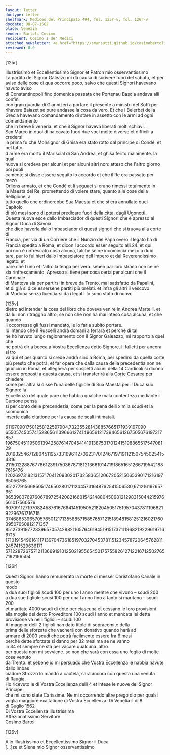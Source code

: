 ```yaml
---
layout: letter
doctype: Letter
shelfmark: Mediceo del Principato 494, fol. 125r-v, fol. 126r-v
docdate: 08-07-1562
place: Venezia
sender: Bartoli Cosimo
recipient: Cosimo I de' Medici
attached_newsletter: <a href="https://smansutti.github.io/cosimobartoli/texts/3079_009/">3079_009</a>
reviewed: 0.0
---
```


[125r]  
  
Illustrissimo et Eccellentissimo Signor et Patron mio osservantissimo  
La partita del Signor Galeazo mi dà causa di scrivere fuori del sabato, et per  
aviso delle cose di qua occorre poco, salvo che questi Signori havevano havuto aviso  
di Constantinopoli fino domenica passata che Portenau Bascia andava alli confini  
con gran guardia di Giannizeri a portare il presente a ministri del Soffi per  
rihavere Baiazet se pure andasse la cosa da vero. Et che i Belerbei della   
Grecia havevano comandamento di stare in assetto con le armi ad ogni comandamento  
che in breve li veneria. et che il Signor haveva liberati molti schiavi.  
San Marco in duoi dì ha cavato fuori due voci molto diverse et difficili a credersi.  
la prima fu che Monsignor di Ghisa era stato rotto dal principe di Condé, et nel fatto  
d arme era morto il Mariscial di San Andrea, et ghisa ferito malamente. la qual  
nuova si credeva per alcuni et per alcuni altri non: atteso che l'altro giorno poi publi  
camente si disse essere seguito lo accordo et che il Re era passato per mezo  
Orliens armato, et che Condé et li seguaci si erano rimessi totalmente in  
la Maestà del Re, promettendo di volere stare, quanto alle cose della Relligione, a  
tutto quello che ordinerebbe Sua Maestà et che si era annullato quel Capitolo  
di più mesi sono di potersi predicare fuori della città, dagli Ugonotti.  
Questa nuova esce dallo Imbasciador di questi Signori che è apresso al Signor Duca di Savoia  
che dice haverla dallo Imbasciador di questi signori che si truova alla corte di  
Francia, per via di un Corriere che il Nunzio del Papa overo il legato ha di  
Francia spedito a Roma, et dicon l accordo esser seguito alli 24. et qui  
poi non è rinfrescato cosa alcuna, talchè se ne incomincia mezo a dubi  
tare, pur io fui hieri dallo Imbasciatore dell Impero et dal Reverendissimo legato. et  
pare che l uno et l'altro la tenga per vera. seben par loro strano non ce ne  
sia rinfrescamento. Apresso si tiene per cosa certa per alcuni che il Cardinale  
di Mantova sia per partirsi in breve da Trento, mal satisfatto da Papalini,  
et di già si dice essersene partiti più prelati. et infra gli altri il vescovo  
di Modona senza licentiarsi da i legati. Io sono stato di nuovo  

[125v]  
dietro ad intender la cosa del libro che doveva venire in Andrea Martelli. et  
da lui non ritraggho altro, se non che non ha mai inteso cosa alcuna, et che quando  
li occorresse gli fussi mandato, le lo faria subito portare.  
Io intendo che il Ruscelli andrà domani a ferrara et perchè di tal   
ne ho havuto lungo ragionamento con il Signor Galeazzo, mi rapporto a quel che  
ne potrà dir a bocca a Vostra Eccellenza detto Signore. Il falletti per ancora si tro  
va qui et per quanto si crede andrà sino a Roma, per spedirsi da quella corte  
più presto che potrà, et far opera che dalla causa della precedentia non ne  
giudicio in Roma, et allegherà per sospetti alcuni della 14 Cardinali si dicono  
essere proposti a questa causa, et si transferirà alla Corte Cesarea per chiedere  
come per altra si disse l’una delle figliole di Sua Maestà per il Duca suo Signore la  
Eccellenza del quale pare che habbia qualche mala contenteza mediante il Cursone pensa  
sì per conto delle precendezia, come per la pena delli x mila scudi et la scomunica  
inserte dalla citatione per la causa de scali intimatali.  
  
6119709017501258122597904,732355281438857665171939197090  
65505745057415286561139666127414965612173946561267505676197317857  
19675045119506139425876147045414191387531701241519886551754708129  
20193254671280451195733169611270923170124671971911215075450254154316  
21150122887677661239175036787181213661914719186516512667195421887615476  
12026973182131571704120930201732583651206720521506539017121619765056765  
85127791566850517465028017112445731648762541506530,671216197657651  
8653983769760678972542082166015421488045068121298315044215976561017560576  
60709112719708245876167664145195052182045051751957043781119682192296761716715  
37468653965705765012171355885715857657121518948158125121602176039507650812171357  
85127391977283965705742882116576461945191517371119682192296197166715  
1710191549616111713970473618519703270453781151234578720645762811245741529636171  
57122872675712113669191012502195565450175755826127122167125027657192196504  

[126r]  
  
Questi Signori hanno remunerato la morte di messer Christofano Canale in questo  
modo  
a dua suoi figlioli scudi 100 per uno l anno mentre che vivono – scudi 200  
a dua sue figliole scusi 100 per una l anno fino a tanto si maritano – scudi 200  
et maritate 4000 scudi di dote per ciascuna et cessano le loro provisioni  
alla moglie del detto Proveditore 100 scudi l anno et mancata lei detta  
provisione va nelli figlioli – scudi 100  
Al maggior delli 2 figlioli han dato titolo di sopracomite della  
prima delle sforzate che vacherà con donativo quando harà ad  
armare di 2000 scudi che potrà facilmente essere fra 6 mesi  
perché dette sforzate si danno per 32 mesi ma se ne vanno  
in 34 et sempre ne sta per vacare qualcuna. altro  
per questa non mi sovviene. se non che sarà con essa uno foglio di molte cose venuto  
da Trento. et sebene io mi persuado che Vostra Eccellenza le habbia havute dallo Imbas  
ciadore Strozzo lo mando a cautela, sarà ancora con questa una venuta  
di Raugia.  
Ho ricevuto le di Vostra Eccellenza delli 4 et intese le nuove del Signor Principe  
che mi sono state Carissime. Ne mi occorrendo altre prego dio per qualsi  
voglia maggiore exaltatione di Vostra Eccellenza. Di Venetia il dì 8  
di Guglio 1562  
Di Vostra Eccellenza Illustrissima  
Affezionatissimo Servitore  
Cosimo Bartoli  

[126v]  
  
Allo Illustrissimo et Eccellentissimo Signor il Duca  
[…]ze et Siena mio Signor osservantissimo  

